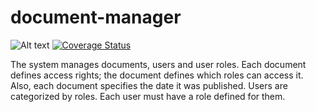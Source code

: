 # document-manager
![Alt text](https://circleci.com/gh/CodeMuhammed/document-manager.svg?&style=shield&circle-token=f92395a3271d945db78a48d76f6f8f1521c930e7)
[![Coverage Status](https://coveralls.io/repos/github/CodeMuhammed/document-manager/badge.svg)](https://coveralls.io/github/CodeMuhammed/document-manager)

The system manages documents, users and user roles. Each document defines access rights; the document defines which roles can access it. Also, each document specifies the date it was published.   Users are categorized by roles. Each user must have a role defined for them.
